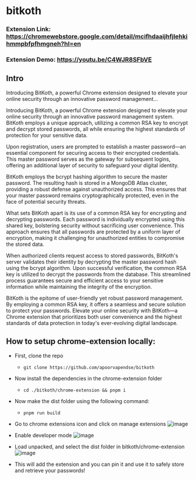# bitkoth


### Extension Link: https://chromewebstore.google.com/detail/mcifhdaaijhfjlehkihmmpbfpfhmgneh?hl=en
### Extension Demo: https://youtu.be/C4WJR8SFbVE

## Intro
Introducing BitKoth, a powerful Chrome extension designed to elevate your online security through an innovative password management…

Introducing BitKoth, a powerful Chrome extension designed to elevate your online security through an innovative password management system. BitKoth employs a unique approach, utilizing a common RSA key to encrypt and decrypt stored passwords, all while ensuring the highest standards of protection for your sensitive data.

Upon registration, users are prompted to establish a master password—an essential component for securing access to their encrypted credentials. This master password serves as the gateway for subsequent logins, offering an additional layer of security to safeguard your digital identity.

BitKoth employs the bcrypt hashing algorithm to secure the master password. The resulting hash is stored in a MongoDB Atlas cluster, providing a robust defense against unauthorized access. This ensures that your master password remains cryptographically protected, even in the face of potential security threats.

What sets BitKoth apart is its use of a common RSA key for encrypting and decrypting passwords. Each password is individually encrypted using this shared key, bolstering security without sacrificing user convenience. This approach ensures that all passwords are protected by a uniform layer of encryption, making it challenging for unauthorized entities to compromise the stored data.

When authorized clients request access to stored passwords, BitKoth's server validates their identity by decrypting the master password hash using the bcrypt algorithm. Upon successful verification, the common RSA key is utilized to decrypt the passwords from the database. This streamlined process guarantees secure and efficient access to your sensitive information while maintaining the integrity of the encryption.

BitKoth is the epitome of user-friendly yet robust password management. By employing a common RSA key, it offers a seamless and secure solution to protect your passwords. Elevate your online security with BitKoth—a Chrome extension that prioritizes both user convenience and the highest standards of data protection in today's ever-evolving digital landscape.

## How to setup chrome-extension locally:

- First, clone the repo
    -  ```git clone https://github.com/apoorvapendse/bitkoth```
- Now install the dependencies in the chrome-extension folder
    - ```cd ./bitkoth/chrome-extension && pnpm i```
- Now make the dist folder using the following command:
    - ```pnpm run build```

- Go to chrome extensions icon and click on manage extensions 
![image](https://github.com/apoorvapendse/bitkoth/assets/102853901/6c9fd287-bc98-4f20-8c0d-64fff1517628)

- Enable developer mode
  ![image](https://github.com/apoorvapendse/bitkoth/assets/102853901/c8a86b7d-0395-41e6-9c5b-aabb1274552a)

- Load unpacked, and select the dist folder in bitkoth/chrome-extension
![image](https://github.com/apoorvapendse/bitkoth/assets/102853901/686abfa3-1c52-4059-92c8-9093bf597988)

- This will add the extension and you can pin it and use it to safely store and retrieve your passwords!
